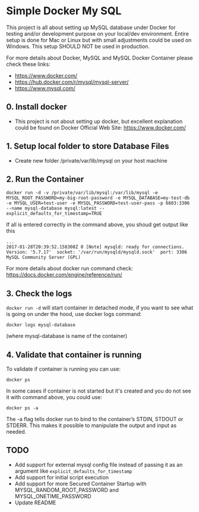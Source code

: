 # Simple Docker My SQL

This project is all about setting up MySQL database under Docker for testing and/or development purpose on your local/dev environment. 
Entire setup is done for Mac or Linux but with small adjustments could be used on Windows.
This setup SHOULD NOT be used in production.

For more details about Docker, MySQL and MySQL Docker Container please check these links:

- https://www.docker.com/
- https://hub.docker.com/r/mysql/mysql-server/
- https://www.mysql.com/

## 0. Install docker 

 - This project is not about setting up docker, but excellent explanation could be found on Docker Official Web Site: https://www.docker.com/
 

## 1. Setup local folder to store Database Files

 - Create new folder /private/var/lib/mysql on your host machine


## 2. Run the Container

```
docker run -d -v /private/var/lib/mysql:/var/lib/mysql -e MYSQL_ROOT_PASSWORD=my-big-root-password -e MYSQL_DATABASE=my-test-db -e MYSQL_USER=test-user -e MYSQL_PASSWORD=test-user-pass -p 6603:3306 --name mysql-database mysql:latest --explicit_defaults_for_timestamp=TRUE
```

If all is entered correctly in the command above, you shoud get output like this 
```
...
2017-01-28T20:39:52.158308Z 0 [Note] mysqld: ready for connections.
Version: '5.7.17'  socket: '/var/run/mysqld/mysqld.sock'  port: 3306  MySQL Community Server (GPL)
```

For more details about docker run command check: https://docs.docker.com/engine/reference/run/

## 3. Check the logs

`docker run -d` will start container in detached mode, if you want to see what is going on under the hood, use docker logs command:
```
docker logs mysql-database
``` 
(where mysql-database is name of the container) 

## 4. Validate that container is running 

To validate if container is running you can use:
```
docker ps
``` 

In some cases if container is not started but it's created and you do not see it with command above, you could use:
``` 
docker ps -a
```

The -a flag tells docker run to bind to the container’s STDIN, STDOUT or STDERR. This makes it possible to manipulate the output and input as needed.

## TODO
 - Add support for external mysql config file instead of passing it as an argument like `explicit_defaults_for_timestamp`
 - Add support for initial script execution 
 - Add support for more Secured Container Startup with MYSQL_RANDOM_ROOT_PASSWORD and MYSQL_ONETIME_PASSWORD
 - Update README

